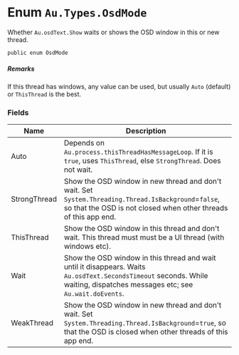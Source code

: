 # Enum `Au.Types.OsdMode`

Whether `Au.osdText.Show` waits or shows the OSD window in this or new thread.

```
public enum OsdMode
```

##### Remarks

If this thread has windows, any value can be used, but usually `Auto` (default) or `ThisThread` is the best.

### Fields

| Name | Description |
| --- | --- |
| Auto | Depends on `Au.process.thisThreadHasMessageLoop`. If it is `true`, uses `ThisThread`, else `StrongThread`. Does not wait. |
| StrongThread | Show the OSD window in new thread and don't wait. Set `System.Threading.Thread.IsBackground`=`false`, so that the OSD is not closed when other threads of this app end. |
| ThisThread | Show the OSD window in this thread and don't wait. This thread must must be a UI thread (with windows etc). |
| Wait | Show the OSD window in this thread and wait until it disappears. Waits `Au.osdText.SecondsTimeout` seconds. While waiting, dispatches messages etc; see `Au.wait.doEvents`. |
| WeakThread | Show the OSD window in new thread and don't wait. Set `System.Threading.Thread.IsBackground`=`true`, so that the OSD is closed when other threads of this app end. |